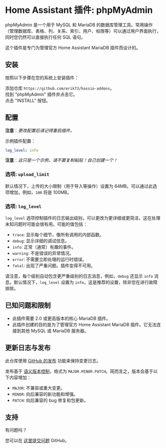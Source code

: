 # Home Assistant 插件: phpMyAdmin

phpMyAdmin 是一个用于 MySQL 和 MariaDB 的数据库管理工具。常用操作（管理数据库、表格、列、关系、索引、用户、权限等）可以通过用户界面执行，同时您仍然可以直接执行任何 SQL 语句。

这个插件是专门为管理官方 Home Assistant MariaDB 插件而设计的。

## 安装

按照以下步骤在您的系统上安装插件：

添加仓库 `https://github.com/erik73/hassio-addons`。  
找到 "phpMyAdmin" 插件并点击它。  
点击 "INSTALL" 按钮。

## 配置

**注意**：_更改配置后请记得重启插件。_

示例插件配置：

```yaml
log_level: info
```

**注意**：_这只是一个示例，请不要复制粘贴！自己创建一个！_

### 选项: `upload_limit`

默认情况下，上传的大小限制（用于导入等操作）设置为 64MB。可以通过此选项增加，例如，`100` 将是 100MB。

### 选项: `log_level`

`log_level` 选项控制插件的日志输出级别，可以更改为更详细或更简洁，这在处理未知问题时可能会很有用。可能的值包括：

- `trace`: 显示每个细节，像所有调用的内部函数。
- `debug`: 显示详细的调试信息。
- `info`: 正常（通常）有趣的事件。
- `warning`: 不是错误的异常情况。
- `error`: 不需要立即处理的运行时错误。
- `fatal`: 出现了严重问题。插件变得不可用。

请注意，每个级别自动包含更严重级别的日志消息，例如，`debug` 还显示 `info` 消息。默认情况下，`log_level` 设置为 `info`，这是推荐的设置，除非您在进行故障排除。

## 已知问题和限制

- 此插件需要 2.0 或更高版本的核心 MariaDB 插件。
- 此插件创建的目的是为了管理官方 Home Assistant MariaDB 插件。它无法连接到其他 MySQL 或 MariaDB 服务器。

## 更新日志与发布

此仓库使用 [GitHub 的发布][releases] 功能来保持变更日志。

发布基于 [语义版本控制][semver]，格式为 `MAJOR.MINOR.PATCH`。简而言之，版本会基于以下内容增加：

- `MAJOR`: 不兼容或重大变更。
- `MINOR`: 向后兼容的新功能和增强。
- `PATCH`: 向后兼容的 bug 修复和包更新。

## 支持

有问题吗？

您可以在 [这里提交问题][issue] GitHub。

[addon-badge]: https://my.home-assistant.io/badges/supervisor_addon.svg  
[addon]: https://my.home-assistant.io/redirect/supervisor_addon/?addon=a0d7b954_phpmyadmin&repository_url=https%3A%2F%2Fgithub.com%2Ferik73%2Frepository  
[contributors]: https://github.com/erik73/addon-phpmyadmin/graphs/contributors  
[discord-ha]: https://discord.gg/c5DvZ4e  
[discord]: https://discord.me/hassioaddons  
[forum]: https://community.home-assistant.io/t/home-assistant-community-add-on-phpmyadmin/171729?u=frenck  
[frenck]: https://github.com/frenck  
[issue]: https://github.com/erik73/addon-phpmyadmin/issues  
[reddit]: https://reddit.com/r/homeassistant  
[releases]: https://github.com/erik73/addon-phpmyadmin/releases  
[semver]: https://semver.org/spec/v2.0.0.html  